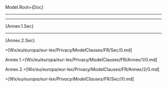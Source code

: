 Model.Root={Doc}<br><hr><hr>{Annex.1.Sec}<hr>{Annex.2.Sec}

=[Wx/eu/europa/eur-lex/Privacy/ModelClauses/FR/Sec/0.md]

Annex.1.=[Wx/eu/europa/eur-lex/Privacy/ModelClauses/FR/Annex/1/0.md]

Annex.2.=[Wx/eu/europa/eur-lex/Privacy/ModelClauses/FR/Annex/2/0.md]

_=[Wx/eu/europa/eur-lex/Privacy/ModelClauses/FR/Sec/_/0.md]
